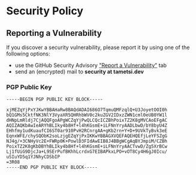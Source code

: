 # Security Policy

## Reporting a Vulnerability

If you discover a security vulnerability, please report it by using one of the following options:

- use the GitHub Security Advisory ["Report a Vulnerability"](https://github.com/tametsi/adnexos/security/advisories/new) tab
- send an (encrypted) mail to **security at tametsi.dev**

### PGP Public Key

```
-----BEGIN PGP PUBLIC KEY BLOCK-----

xjMEZqYjPxYJKwYBBAHaRw8BAQdADAI686O7TqmuQMFzqlQ+U3JoyetOOI0h
bQ1GMs5CktfNK3NlY3VyaXR5QHRhbWV0c2kuZGV2IDxzZWN1cml0eUB0YW1l
dHNpLmRldj7CjAQQFgoAPgWCZqYjPwQLCQcICZBhPoixTZ2K8gMVCAoEFgAC
AQIZAQKbAwIeARYhBLIky4b8Hf+l4hKGsmE+iLFNnYryAADLbwD/bY8byU4Z
EHhfmy1udKuaufCI6ST0ar910PvH2RCnrgAA+gKb2rn+Y+D+9UVkTyBvk3eE
EqnxWFE/chySQObK2soLzjgEZqYjPxIKKwYBBAGXVQEFAQEHQEfjLeYFSZgG
NJ4g/+3CNHyVc2E+FWRp0K+PowlD3FIdAwEIB8J4BBgWCgAqBYJmpiM/CZBh
PoixTZ2K8gKbDBYhBLIky4b8Hf+l4hKGsmE+iLFNnYryAACTvwD/Zg5XrBCw
Lj1fUiG9DjcJa+L9SErPufBKhhLcrdxG7EIBAPkxLPO+vOT8Cy4H6gJ0Icu/
uSIuYD5q1YJNhyCDSbIP
=3R08
-----END PGP PUBLIC KEY BLOCK-----
```
